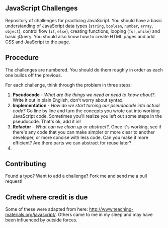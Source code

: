 ## JavaScript Challenges
Repository of challenges for practicing JavaScript. You should have a basic understanding of JavaScript data types (`string`, `boolean`, `number`, `array`, `object`), control flow (`if`, `else`), creating functions, looping (`for`, `while`) and basic jQuery. You should also know how to create HTML pages and add CSS and JaaScript to the page.

## Procedure
The challenges are numbered. You should do them roughly in order as each one builds off the previous.

For each challenge, think through the problem in three steps:

1. **Pseudocode** - *What are the things we need or need to know about?*. Write it out in plain English, don't worry about syntax.
2. **Implementation** - *How do we start turning our pseudocode into actual code?* Go line by line and turn the concepts you wrote out into working JavaScript code. Sometimes you'll realize you left out some steps in the pseudocode. That's ok, add it in!
3. **Refactor** - *What can we clean up or abstract?*. Once it's working, see if there's any code that you can make simpler or more clear to another developer, or more concise with less code. Can you make it more efficient? Are there parts we can abstract for reuse later?
4. 

## Contributing
Found a typo? Want to add a challenge? Fork me and send me a  pull request!

## Credit where credit is due
Some of these were adapted from here: http://www.teaching-materials.org/javascript/. Others came to me in my sleep and may have been influenced by outside forces.
